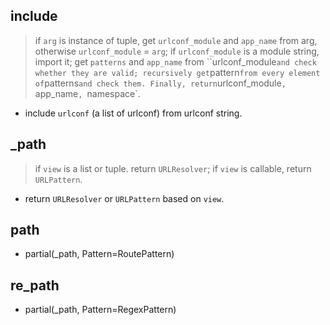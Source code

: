 ## include
> if `arg` is instance of tuple, get `urlconf_module` and `app_name` from arg, otherwise `urlconf_module` = `arg`; if `urlconf_module` is a module string, import it; get `patterns` and `app_name` from ``urlconf_module` and check whether they are valid; recursively get `pattern` from every element of `patterns` and check them. Finally, return `urlconf_module`, `app_name`, `namespace`.
* include `urlconf` (a list of urlconf) from urlconf string.

## _path
> if `view` is a list or tuple. return `URLResolver`; if `view` is callable, return `URLPattern`.
* return `URLResolver` or `URLPattern` based on `view`.

## path
* partial(_path, Pattern=RoutePattern)

## re_path
* partial(_path, Pattern=RegexPattern)
